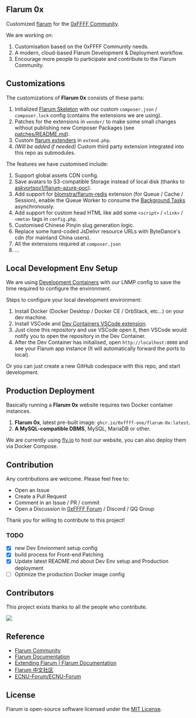 ## Flarum 0x
Customized [flarum](https://github.com/flarum/flarum) for the [0xFFFF Community](https://0xffff.one/).

We are working on:

1. Customisation based on the 0xFFFF Community needs.
2. A modern, cloud-based Flarum Development & Deployment workflow.
3. Encourage more people to participate and contribute to the Flarum Community.

## Customizations
The customizations of **Flarum 0x** consists of these parts:
1. Initialized [Flarum Skeleton](https://github.com/flarum/flarum) with our custom `composer.json` / `composer.lock` config (contains the extensions we are using).
2. Patches for the extensions in `vendor/` to make some small changes without publishing new Composer Packages (see [patches/README.md](patches/README.md)).
3. Custom [flarum extenders](https://docs.flarum.org/extend/start#extenders) in `extend.php`.
4. *(Will be added if needed)* Custom third party extension integrated into this repo as submodules.

The features we have customised include:
1. Support global assets CDN config.
2. Save avatars to S3-compatible Storage instead of local disk (thanks to [askvortsov1/flarum-azure-poc](https://github.com/askvortsov1/flarum-azure-poc)).
3. Add support for [blomstra/flarum-redis](https://github.com/blomstra/flarum-redis) extension (for Queue / Cache / Session), enable the Queue Worker to consume the [Background Tasks](https://docs.flarum.org/internal/package-manager#background-tasks) asynchronously.
4. Add support for custom head HTML like add some `<script>` / `<link>` / `<meta>` tags in `config.php`.
5. Customised Chinese Pinyin slug generation logic.
6. Replace some hard-coded JsDelivr resource URLs with ByteDance's cdn (for mainland China users).
7. All the extensions required at `composer.json`
8. ...

## Local Development Env Setup
We are using [Development Containers](https://containers.dev/) with our LNMP config to save the time required to configure the environment.

Steps to configure your local development environment:
1. Install Docker (Docker Desktop / Docker CE / OrbStack, etc...) on your dev machine.
2. Install VSCode and [Dev Containers VSCode extension](https://marketplace.visualstudio.com/items?itemName=ms-vscode-remote.remote-containers).
3. Just clone this repository and use VSCode open it, then VSCode would notify you to open the repository in the Dev Container.
4. After the Dev Container has initialised, open `http://localhost:8080` and see your Flarum app instance (It will automatically forward the ports to local).

Or you can just create a new GitHub codespace with this repo, and start development.

## Production Deployment
Basically running a **Flarum 0x** website requires two Docker container instances.

1. **Flarum 0x**, latest pre-built image: `ghcr.io/0xffff-one/flarum-0x:latest`.
2. **A MySQL-compatible DBMS**, MySQL, MariaDB or other.

We are currently using [fly.io](https://fly.io/) to host our website, you can also deploy them via Docker Compose.

## Contribution
Any contributions are welcome. Please feel free to:

* Open an Issue
* Create a Pull Request
* Comment in an Issue / PR / commit
* Open a Discussion in [0xFFFF Forum](https://0xffff.one/) / Discord / QQ Group

Thank you for willing to contribute to this project!

### TODO

 - [x] new Dev Envionment setup config
 - [x] build process for Front-end Patching
 - [x] Update latest README.md about Dev Env setup and Production deployment
 - [ ] Optimize the production Docker image config

## Contributors
This project exists thanks to all the people who contribute.

<a href="https://github.com/0xffff-one/flarum-0x/graphs/contributors">
  <img src="https://contrib.rocks/image?repo=0xffff-one/flarum-0x" />
</a>

## Reference
 * [Flarum Community](https://discuss.flarum.org/)
 * [Flarum Documentation](https://docs.flarum.org/)
 * [Extending Flarum | Flarum Documentation](https://docs.flarum.org/extend/)
 * [Flarum 中文社区](https://discuss.flarum.org.cn/)
 * [ECNU-Forum/ECNU-Forum](https://github.com/ECNU-Forum/ECNU-Forum)

## License

Flarum is open-source software licensed under the [MIT License](https://github.com/flarum/flarum/blob/master/LICENSE).

